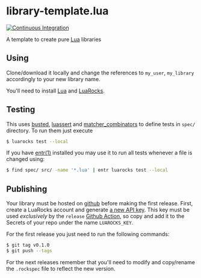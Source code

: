 library-template.lua
===
[![Continuous Integration][ci]][ciruns]

A template to create pure [Lua][lua] libraries

## Using

Clone/download it locally and change the references to `my_user`, `my_library`
accordingly to your new library name.

You'll need to install [Lua][lua] and [LuaRocks][luarocks].

## Testing

This uses [busted][busted], [luassert][luassert] and
[matcher_combinators][matcher_combinators] to define tests in `spec/` directory.
To run them just execute

```bash
$ luarocks test --local
```

If you have [entr(1)][entr] installed you may use it to run all tests whenever a
file is changed using:

```bash
$ find spec/ src/ -name '*.lua' | entr luarocks test --local
```

## Publishing

Your library must be hosted on [github][github] before making the first release.
First, create a LuaRocks account and generate [a new API key][luarocks-key].
This key must be used *exclusively* by the `release` [Github Action][release],
so copy and add it to the Secrets of your repo under the name `LUAROCKS_KEY`.

For the first release you just need to run the following commands:

```bash
$ git tag v0.1.0
$ git push --tags
```

For the next releases remember that you'll need to modify and copy/rename the
`.rockspec` file to reflect the new version.

[lua]: https://www.lua.org/
[entr]: https://eradman.com/entrproject/
[github]: https://github.com/
[luarocks]: https://luarocks.org/
[luarocks-key]: https://luarocks.org/settings/api-keys
[busted]: https://olivinelabs.com/busted/
[luassert]: https://github.com/Olivine-Labs/luassert
[matcher_combinators]: https://github.com/m00qek/matcher_combinators.lua
[ci]: https://github.com/m00qek/library-template.lua/actions/workflows/integration.yml/badge.svg
[ciruns]: https://github.com/m00qek/library-template.lua/actions/workflows/integration.yml
[release]: .github/workflows/release.yaml
